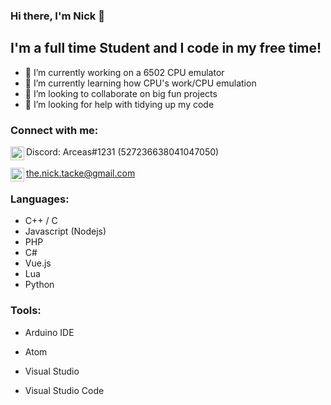 ### Hi there, I'm Nick 👋

## I'm a full time Student and I code in my free time!
- 🔭 I’m currently working on a 6502 CPU emulator
- 🌱 I’m currently learning how CPU's work/CPU emulation
- 👯 I’m looking to collaborate on big fun projects
- 🤔 I’m looking for help with tidying up my code

### Connect with me:

<img align="left" alt="Arceas | Discord" width="22px" src="https://cdn.jsdelivr.net/npm/simple-icons@4.19.0/icons/discord.svg" />Discord: Arceas#1231 (527236638041047050)
<br />
<br />
<img align="left" alt="Arceas | Discord" width="22px" src="https://cdn.jsdelivr.net/npm/simple-icons@4.19.0/icons/gmail.svg" />the.nick.tacke@gmail.com

### Languages:
- C++ / C
- Javascript (Nodejs)
- PHP
- C#
- Vue.js
- Lua
- Python

### Tools:
- Arduino IDE
- Atom

- Visual Studio
- Visual Studio Code
